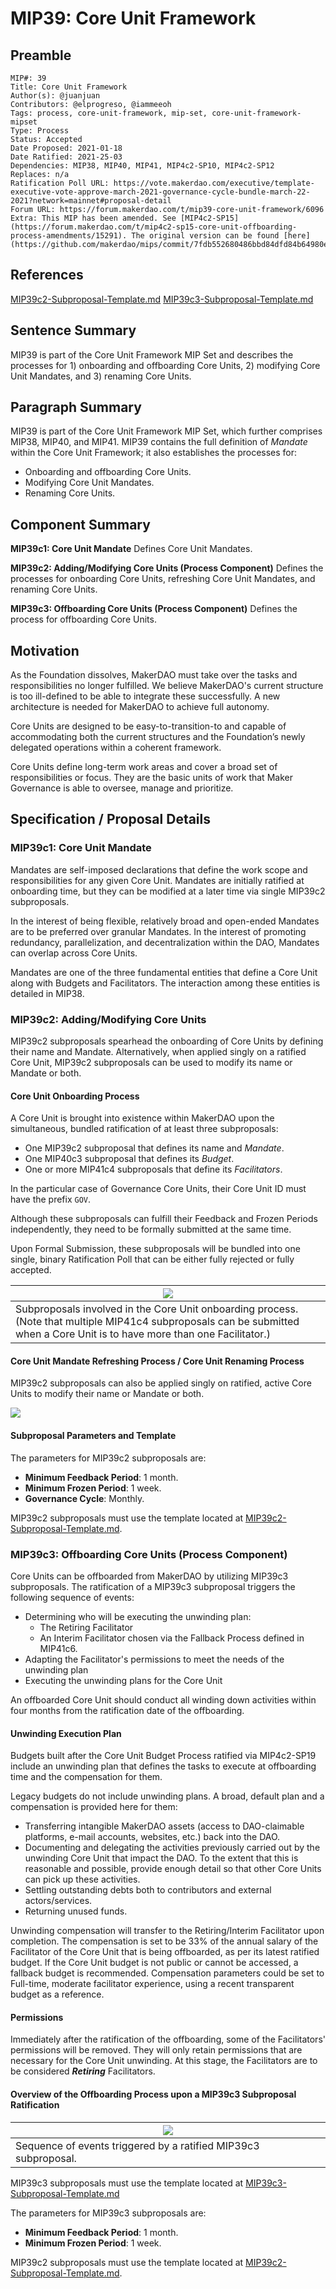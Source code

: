 # MIP39: Core Unit Framework

## Preamble

```
MIP#: 39
Title: Core Unit Framework
Author(s): @juanjuan
Contributors: @elprogreso, @iammeeoh
Tags: process, core-unit-framework, mip-set, core-unit-framework-mipset
Type: Process
Status: Accepted
Date Proposed: 2021-01-18
Date Ratified: 2021-25-03
Dependencies: MIP38, MIP40, MIP41, MIP4c2-SP10, MIP4c2-SP12
Replaces: n/a
Ratification Poll URL: https://vote.makerdao.com/executive/template-executive-vote-approve-march-2021-governance-cycle-bundle-march-22-2021?network=mainnet#proposal-detail
Forum URL: https://forum.makerdao.com/t/mip39-core-unit-framework/6096
Extra: This MIP has been amended. See [MIP4c2-SP15](https://forum.makerdao.com/t/mip4c2-sp15-core-unit-offboarding-process-amendments/15291). The original version can be found [here](https://github.com/makerdao/mips/commit/7fdb552680486bbd84dfd84b64980e0999249043).
```

## References

[MIP39c2-Subproposal-Template.md](https://github.com/makerdao/mips/blob/master/MIP39/MIP39c2-Subproposal-Template.md)
[MIP39c3-Subproposal-Template.md](https://github.com/makerdao/mips/blob/master/MIP39/MIP39c3-Subproposal-Template.md)

## Sentence Summary

MIP39 is part of the Core Unit Framework MIP Set and describes the processes for 1) onboarding and offboarding Core Units, 2) modifying Core Unit Mandates, and 3) renaming Core Units.

## Paragraph Summary

MIP39 is part of the Core Unit Framework MIP Set, which further comprises MIP38, MIP40, and MIP41. MIP39 contains the full definition of *Mandate* within the Core Unit Framework; it also establishes the processes for:

- Onboarding and offboarding Core Units.
- Modifying Core Unit Mandates.
- Renaming Core Units.

## Component Summary

**MIP39c1: Core Unit Mandate**
Defines Core Unit Mandates.

**MIP39c2: Adding/Modifying Core Units (Process Component)**
Defines the processes for onboarding Core Units, refreshing Core Unit Mandates, and renaming Core Units.

**MIP39c3: Offboarding Core Units (Process Component)**
Defines the process for offboarding Core Units.

## Motivation

As the Foundation dissolves, MakerDAO must take over the tasks and responsibilities no longer fulfilled. We believe MakerDAO's current structure is too ill-defined to be able to integrate these successfully. A new architecture is needed for MakerDAO to achieve full autonomy.

Core Units are designed to be easy-to-transition-to and capable of accommodating both the current structures and the Foundation’s newly delegated operations within a coherent framework.

Core Units define long-term work areas and cover a broad set of responsibilities or focus. They are the basic units of work that Maker Governance is able to oversee, manage and prioritize.

## Specification / Proposal Details

### MIP39c1: Core Unit Mandate

Mandates are self-imposed declarations that define the work scope and responsibilities for any given Core Unit. Mandates are initially ratified at onboarding time, but they can be modified at a later time via single MIP39c2 subproposals.

In the interest of being flexible, relatively broad and open-ended Mandates are to be preferred over granular Mandates. In the interest of promoting redundancy, parallelization, and decentralization within the DAO, Mandates can overlap across Core Units.

Mandates are one of the three fundamental entities that define a Core Unit along with Budgets and Facilitators. The interaction among these entities is detailed in MIP38.

### MIP39c2: Adding/Modifying Core Units

MIP39c2 subproposals spearhead the onboarding of Core Units by defining their name and Mandate. Alternatively, when applied singly on a ratified Core Unit, MIP39c2 subproposals can be used to modify its name or Mandate or both.

#### Core Unit Onboarding Process

A Core Unit is brought into existence within MakerDAO upon the simultaneous, bundled ratification of at least three subproposals:

- One MIP39c2 subproposal that defines its name and *Mandate*.
- One MIP40c3 subproposal that defines its *Budget*.
- One or more MIP41c4 subproposals that define its *Facilitators*.

In the particular case of Governance Core Units, their Core Unit ID must have the prefix `GOV`.

Although these subproposals can fulfill their Feedback and Frozen Periods independently, they need to be formally submitted at the same time.

Upon Formal Submission, these subproposals will be bundled into one single, binary Ratification Poll that can be either fully rejected or fully accepted.

|![](https://i.imgur.com/i8SO7AI.png)|
|--|
| Subproposals involved in the Core Unit onboarding process. (Note that multiple MIP41c4 subproposals can be submitted when a Core Unit is to have more than one Facilitator.) |

#### Core Unit Mandate Refreshing Process / Core Unit Renaming Process

MIP39c2 subproposals can also be applied singly on ratified, active Core Units to modify their name or Mandate or both.

![](https://i.imgur.com/bcXKles.png)

#### Subproposal Parameters and Template

The parameters for MIP39c2 subproposals are:

- **Minimum Feedback Period**: 1 month.
- **Minimum Frozen Period**: 1 week.
- **Governance Cycle**: Monthly.

MIP39c2 subproposals must use the template located at [MIP39c2-Subproposal-Template.md](https://github.com/makerdao/mips/blob/master/MIP39/MIP39c2-Subproposal-Template.md).

### MIP39c3: Offboarding Core Units (Process Component)

Core Units can be offboarded from MakerDAO by utilizing MIP39c3 subproposals. The ratification of a MIP39c3 subproposal triggers the following sequence of events:

- Determining who will be executing the unwinding plan:
    - The Retiring Facilitator
    - An Interim Facilitator chosen via the Fallback Process defined in MIP41c6.
- Adapting the Facilitator's permissions to meet the needs of the unwinding plan
- Executing the unwinding plans for the Core Unit

An offboarded Core Unit should conduct all winding down activities within four months from the ratification date of the offboarding.

#### Unwinding Execution Plan

Budgets built after the Core Unit Budget Process ratified via MIP4c2-SP19 include an unwinding plan that defines the tasks to execute at offboarding time and the compensation for them.

Legacy budgets do not include unwinding plans. A broad, default plan and a compensation is provided here for them:

- Transferring intangible MakerDAO assets (access to DAO-claimable platforms, e-mail accounts, websites, etc.) back into the DAO.
- Documenting and delegating the activities previously carried out by the unwinding Core Unit that impact the DAO. To the extent that this is reasonable and possible, provide enough detail so that other Core Units can pick up these activities.
- Settling outstanding debts both to contributors and external actors/services.
- Returning unused funds.

Unwinding compensation will transfer to the Retiring/Interim Facilitator upon completion. The compensation is set to be 33% of the annual salary of the Facilitator of the Core Unit that is being offboarded, as per its latest ratified budget. If the Core Unit budget is not public or cannot be accessed, a fallback budget is recommended. Compensation parameters could be set to Full-time, moderate facilitator experience, using a recent transparent budget as a reference.

#### Permissions

Immediately after the ratification of the offboarding, some of the Facilitators' permissions will be removed. They will only retain permissions that are necessary for the Core Unit unwinding. At this stage, the Facilitators are to be considered ***Retiring*** Facilitators.

#### Overview of the Offboarding Process upon a MIP39c3 Subproposal Ratification

|![](https://i.imgur.com/iIGkQce.png) |
|--|
| Sequence of events triggered by a ratified MIP39c3 subproposal. |

MIP39c3 subproposals must use the template located at [MIP39c3-Subproposal-Template.md](https://github.com/makerdao/mips/blob/master/MIP39/MIP39c3-Subproposal-Template.md)

The parameters for MIP39c3 subproposals are:

- **Minimum Feedback Period**: 1 month.
- **Minimum Frozen Period**: 1 week.

MIP39c2 subproposals must use the template located at [MIP39c2-Subproposal-Template.md](https://github.com/makerdao/mips/blob/master/MIP39/MIP39c2-Subproposal-Template.md).
